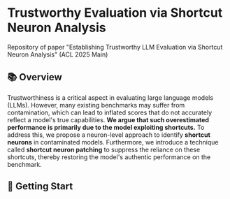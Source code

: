# Trustworthy Evaluation via Shortcut Neuron Analysis
Repository of paper "Establishing Trustworthy LLM Evaluation via Shortcut Neuron Analysis" (ACL 2025 Main)

## 📚 Overview

Trustworthiness is a critical aspect in evaluating large language models (LLMs). However, many existing benchmarks may suffer from contamination, which can lead to inflated scores that do not accurately reflect a model's true capabilities. **We argue that such overestimated performance is primarily due to the model exploiting shortcuts.** To address this, we propose a neuron-level approach to identify **shortcut neurons** in contaminated models. Furthermore, we introduce a technique called **shortcut neuron patching** to suppress the reliance on these shortcuts, thereby restoring the model's authentic performance on the benchmark.



## 🚀 Getting Start
